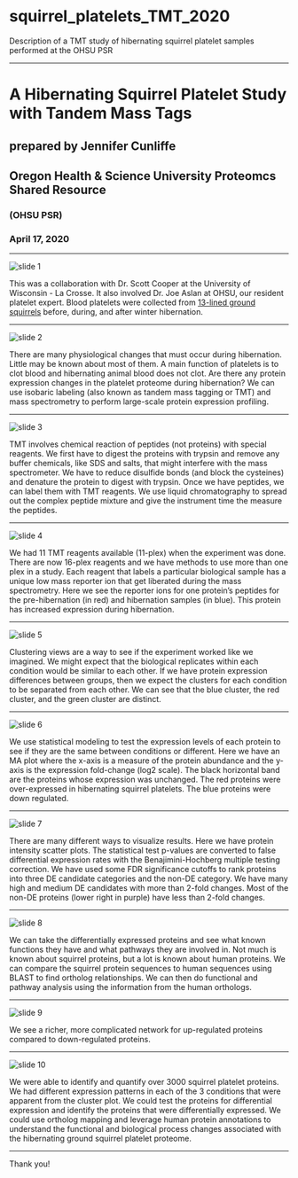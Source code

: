 # squirrel_platelets_TMT_2020
Description of a TMT study of hibernating squirrel platelet samples performed at the OHSU PSR

---

# A Hibernating Squirrel Platelet Study with Tandem Mass Tags
## prepared by Jennifer Cunliffe
## Oregon Health & Science University Proteomcs Shared Resource
### (OHSU PSR)
### April 17, 2020


***

![slide 1](Squirrel_PW/Slide1.png)

This was a collaboration with Dr. Scott Cooper at the University of Wisconsin - La Crosse. It also involved Dr. Joe Aslan at OHSU, our resident platelet expert. Blood platelets were collected from [13-lined ground squirrels](https://en.wikipedia.org/wiki/Thirteen-lined_ground_squirrel) before, during, and after winter hibernation.

***

![slide 2](Squirrel_PW/Slide2.PNG)

There are many physiological changes that must occur during hibernation. Little may be known about most of them. A main function of platelets is to clot blood and hibernating animal blood does not clot. Are there any protein expression changes in the platelet proteome during hibernation? We can use isobaric labeling (also known as tandem mass tagging or TMT) and mass spectrometry to perform large-scale protein expression profiling.

***

![slide 3](Squirrel_PW/Slide3.PNG)

TMT involves chemical reaction of peptides (not proteins) with special reagents. We first have to digest the proteins with trypsin and remove any buffer chemicals, like SDS and salts, that might interfere with the mass spectrometer. We have to reduce disulfide bonds (and block the cysteines) and denature the protein to digest with trypsin. Once we have peptides, we can label them with TMT reagents. We use liquid chromatography to spread out the complex peptide mixture and give the instrument time the measure the peptides.

***

![slide 4](Squirrel_PW/Slide4.PNG)

We had 11 TMT reagents available (11-plex) when the experiment was done. There are now 16-plex reagents and we have methods to use more than one plex in a study. Each reagent that labels a particular biological sample has a unique low mass reporter ion that get liberated during the mass spectrometry. Here we see the reporter ions for one protein’s peptides for the pre-hibernation (in red) and hibernation samples (in blue). This protein has increased expression during hibernation.

***

![slide 5](Squirrel_PW/Slide5.PNG)

Clustering views are a way to see if the experiment worked like we imagined. We might expect that the biological replicates within each condition would be similar to each other. If we have protein expression differences between groups, then we expect the clusters for each condition to be separated from each other. We can see that the blue cluster, the red cluster, and the green cluster are distinct.

***

![slide 6](Squirrel_PW/Slide6.PNG)

We use statistical modeling to test the expression levels of each protein to see if they are the same between conditions or different. Here we have an MA plot where the x-axis is a measure of the protein abundance and the y-axis is the expression fold-change (log2 scale). The black horizontal band are the proteins whose expression was unchanged. The red proteins were over-expressed in hibernating squirrel platelets. The blue proteins were down regulated.

***

![slide 7](Squirrel_PW/Slide7.PNG)

There are many different ways to visualize results. Here we have protein intensity scatter plots. The statistical test p-values are converted to false differential expression rates with the Benajimini-Hochberg multiple testing correction. We have used some FDR significance cutoffs to rank proteins into three DE candidate categories and the non-DE category. We have many high and medium DE candidates with more than 2-fold changes. Most of the non-DE proteins (lower right in purple) have less than 2-fold changes.

***

![slide 8](Squirrel_PW/Slide8.PNG)

We can take the differentially expressed proteins and see what known functions they have and what pathways they are involved in. Not much is known about squirrel proteins, but a lot is known about human proteins. We can compare the squirrel protein sequences to human sequences using BLAST to find ortholog relationships. We can then do functional and pathway analysis using the information from the human orthologs.

***

![slide 9](Squirrel_PW/Slide9.PNG)

We see a richer, more complicated network for up-regulated proteins compared to down-regulated proteins.

***

![slide 10](Squirrel_PW/Slide10.PNG)

We were able to identify and quantify over 3000 squirrel platelet proteins. We had different expression patterns in each of the 3 conditions that were apparent from the cluster plot. We could test the proteins for differential expression and identify the proteins that were differentially expressed. We could use ortholog mapping and leverage human protein annotations to understand the functional and biological process changes associated with the hibernating ground squirrel platelet proteome.

***

Thank you!
